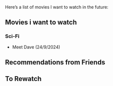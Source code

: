 Here’s a list of movies I want to watch in the future:
## Movies i want to watch
### Sci-Fi
- Meet Dave (24/9/2024)
## Recommendations from Friends

## To Rewatch